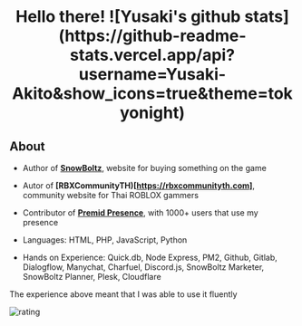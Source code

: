 <h1 align="center">
  Hello there!
  ![Yusaki's github stats](https://github-readme-stats.vercel.app/api?username=Yusaki-Akito&show_icons=true&theme=tokyonight)
</h1>

##  About
- Author of **[SnowBoltz](https://snowboltz.net)**, website for buying something on the game
- Autor of **[RBXCommunityTH)[https://rbxcommunityth.com]**, community website for Thai ROBLOX gammers
- Contributor of **[Premid Presence](https://premid.app/users/439582316873121793)**, with 1000+ users that use my presence


-  Languages: HTML, PHP, JavaScript, Python

-  Hands on Experience: Quick.db, Node Express, PM2, Github, Gitlab, Dialogflow, Manychat, Charfuel, Discord.js, SnowBoltz Marketer, SnowBoltz Planner, Plesk, Cloudflare

The experience above meant that I was able to use it fluently


![rating](https://img.shields.io/badge/rating-★★★★★-brightgreen)

